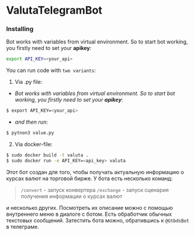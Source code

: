 # ValutaTelegramBot
### __Installing__ 
 Bot works with variables from virtual environment. So to start bot working, you firstly need to set your __apikey__:

 ```sh
 export API_KEY=<your_api>
 ```
You can run code with ```two variants```:
1. Via .py file:
- *Bot works with variables from virtual environment. So to start bot working, you firstly need to set your __apikey__*:
 ```sh
 $ export API_KEY=<your_api>
 ```
- *and then run:*
```sh
$ pytnon3 value.py
```
 2. Via docker-file:   
```sh
$ sudo docker build -t valuta .
$ sudo docker run -e API_KEY=<api_key> valuta
```
Этот бот создан для того, чтобы получать актуальную информацию о курсах валют на торговой бирже. У бота есть несколько команд:
> ```/convert``` - запуск конвертера
> ```/exchange``` - запуск сценария получения информации о курсах валют

и несколько других. Посмотреть их описание можно с помощью внутреннего меню в диалоге с ботом. Есть обработчик обычных текстовых сообщений.
Затестить бота можно, обратившись к `@GtbdsBot` в телеграме.